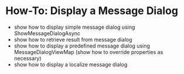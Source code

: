 # How-To: Display a Message Dialog

- show how to display simple message dialog using ShowMessageDialogAsync
- show how to retrieve result from message dialog
- show how to display a predefined message dialog using MessageDialogViewMap (show how to override properties as necessary)
- show how to display a localize message dialog